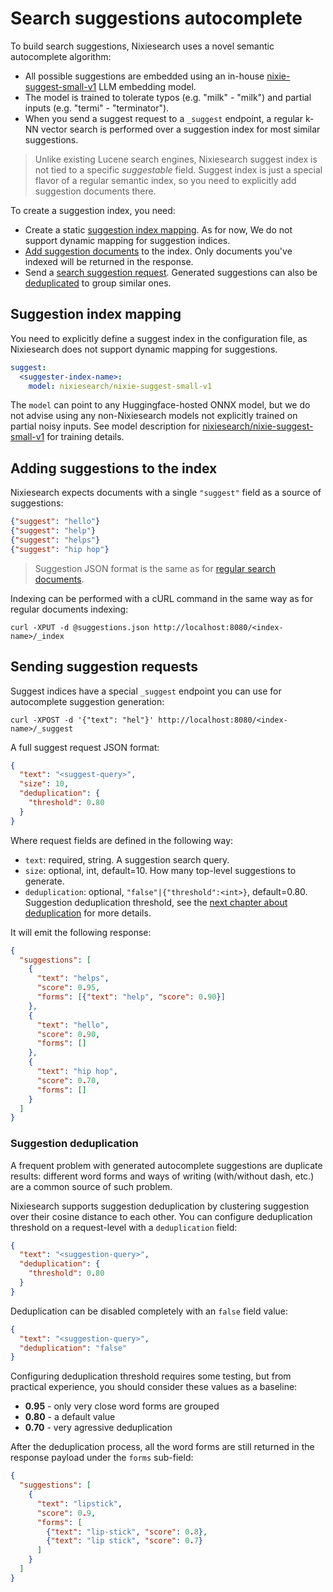 # Search suggestions autocomplete 

To build search suggestions, Nixiesearch uses a novel semantic autocomplete algorithm:

* All possible suggestions are embedded using an in-house [nixie-suggest-small-v1](https://huggingface.co/nixiesearch/nixie-suggest-small-v1) LLM embedding model.
* The model is trained to tolerate typos (e.g. "milk" - "milk") and partial inputs (e.g. "termi" - "terminator").
* When you send a suggest request to a `_suggest` endpoint, a regular k-NN vector search is performed over a suggestion index for most similar suggestions.

> Unlike existing Lucene search engines, Nixiesearch suggest index is not tied to a specific *suggestable* field. Suggest index is just a special flavor of a regular semantic index, so you need to explicitly add suggestion documents there.

To create a suggestion index, you need:

* Create a static [suggestion index mapping](#suggestion-index-mapping). As for now, We do not support dynamic mapping for suggestion indices.
* [Add suggestion documents](#adding-suggestions-to-the-index) to the index. Only documents you've indexed will be returned in the response.
* Send a [search suggestion request](#sending-suggestion-requests). Generated suggestions can also be [deduplicated](#suggestion-deduplication) to group similar ones.

## Suggestion index mapping

You need to explicitly define a suggest index in the configuration file, as Nixiesearch does not support dynamic mapping for suggestions.

```yaml
suggest:
  <suggester-index-name>:
    model: nixiesearch/nixie-suggest-small-v1
```

The `model` can point to any Huggingface-hosted ONNX model, but we do not advise using any non-Nixiesearch models not explicitly trained on partial noisy inputs. See model description for [nixiesearch/nixie-suggest-small-v1](https://huggingface.co/nixiesearch/nixie-suggest-small-v1) for training details.

## Adding suggestions to the index

Nixiesearch expects documents with a single `"suggest"` field as a source of suggestions:

```json
{"suggest": "hello"}
{"suggest": "help"}
{"suggest": "helps"}
{"suggest": "hip hop"}
```

> Suggestion JSON format is the same as for [regular search documents](../api/index/document-format.md).

Indexing can be performed with a cURL command in the same way as for regular documents indexing:

```shell
curl -XPUT -d @suggestions.json http://localhost:8080/<index-name>/_index
```

## Sending suggestion requests

Suggest indices have a special `_suggest` endpoint you can use for autocomplete suggestion generation:

```shell
curl -XPOST -d '{"text": "hel"}' http://localhost:8080/<index-name>/_suggest
```

A full suggest request JSON format:

```json
{
  "text": "<suggest-query>",
  "size": 10,
  "deduplication": {
    "threshold": 0.80
  }
}
```

Where request fields are defined in the following way:

* `text`: required, string. A suggestion search query.
* `size`: optional, int, default=10. How many top-level suggestions to generate.
* `deduplication`: optional, `"false"|{"threshold":<int>}`, default=0.80. Suggestion deduplication threshold, see the [next chapter about deduplication](#suggestion-deduplication) for more details.

It will emit the following response:

```json
{
  "suggestions": [
    {
      "text": "helps", 
      "score": 0.95, 
      "forms": [{"text": "help", "score": 0.90}] 
    },
    {
      "text": "hello",
      "score": 0.90,
      "forms": []
    },
    {
      "text": "hip hop",
      "score": 0.70,
      "forms": []
    }
  ]
}
```

### Suggestion deduplication

A frequent problem with generated autocomplete suggestions are duplicate results: different word forms and ways of writing (with/without dash, etc.) are a common source of such problem.

Nixiesearch supports suggestion deduplication by clustering suggestion over their cosine distance to each other. You can configure deduplication threshold on a request-level with a `deduplication` field:

```json
{
  "text": "<suggestion-query>",
  "deduplication": {
    "threshold": 0.80
  }
}
```

Deduplication can be disabled completely with an `false` field value:

```json
{
  "text": "<suggestion-query>",
  "deduplication": "false"
}
```

Configuring deduplication threshold requires some testing, but from practical experience, you should consider these values as a baseline:

* **0.95** - only very close word forms are grouped
* **0.80** - a default value
* **0.70** - very agressive deduplication

After the deduplication process, all the word forms are still returned in the response payload under the `forms` sub-field:

```json
{
  "suggestions": [
    {
      "text": "lipstick", 
      "score": 0.9, 
      "forms": [
        {"text": "lip-stick", "score": 0.8},
        {"text": "lip stick", "score": 0.7}
      ]
    }
  ]
}
```